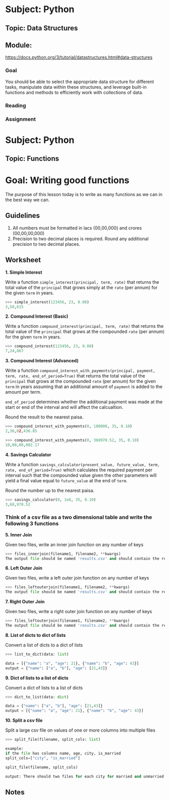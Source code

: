 # Subject: Python
## Topic: Data Structures
## Module: 
<https://docs.python.org/3/tutorial/datastructures.html#data-structures>



### Goal
You should be able to select the appropriate data structure for different tasks, manipulate data within these structures, and leverage built-in functions and methods to efficiently work with collections of data.
### Reading 

### Assignment



# Subject: Python
## Topic: Functions

# Goal: Writing good functions

The purpose of this lesson today is to write as many functions as we can in the best way we can.

## Guidelines

1. All numbers must be formatted in lacs (00,00,000) and crores (00,00,00,000)
2. Precision to two decimal places is required. Round any additional precision to two decimal places.
   

## Worksheet

**1. Simple Interest**

Write a function `simple_interest(principal, term, rate)` that returns the total value of the `principal` that grows simply at the `rate` (per annum) for the given `term` in years.

```python
>>> simple_interest(123456, 23, 0.08)
3,50,615
```

**2. Compound Interest (Basic)**

Write a function `compound_interest(principal, term, rate)` that returns the total value of the `principal` that grows at the compounded `rate` (per annum) for the given `term` in years.

```python
>>> compound_interest(123456, 23, 0.08)
7,24,867
```

**3. Compound Interest (Advanced)**

Write a function `compound_interest_with_payments(principal, payment, term, rate, end_of_period=True)` that returns the total value of the `principal` that grows at the compounded `rate` (per annum) for the given `term` in years assuming that an additional amount of `payment` is added to the amount per term.

`end_of_period` determines whether the additional payment was made at the start or end of the interval and will affect the calcualtion.

Round the result to the nearest paisa.

```python
>>> compound_interest_with_payments(0, 100000, 35, 0.10)
2,36,02,436.85
```

```python
>>> compound_interest_with_payments(0, 368970.52, 35, 0.10)
10,00,00,002.17
```

**4. Savings Calculator**

Write a function `savings_calculator(present_value, future_value, term, rate, end_of_period=True)` which calculates the required payment per interval such that the compounded value given the other parameters will yield a final value equal to `future_value` at the end of `term`.

Round the number up to the nearest paisa.

```python
>>> savings_calculator(0, 1e8, 35, 0.10)
3,68,970.52
```

### Think of a csv file as a two dimensional table and write the following 3 functions

**5. Inner Join**

Given two files, write an inner join function on any number of keys

```python
>>> files_innerjoin(filename1, filename2, **kwargs)
The output file should be named 'results.csv' and should contain the results of the join operation
```

**6. Left Outer Join**

Given two files, write a left outer join function on any number of keys

```python
>>> files_leftouterjoin(filename1, filename2, **kwargs)
The output file should be named 'results.csv' and should contain the results of the join operation
```

**7. Right Outer Join**

Given two files, write a right outer join function on any number of keys

```python
>>> files_leftouterjoin(filename1, filename2, **kwargs)
The output file should be named 'results.csv' and should contain the results of the join operation
```

**8. List of dicts to dict of lists**

Convert a list of dicts to a dict of lists

```python
>>> list_to_dict(data: list)

data = [{"name": "a", "age": 21}, {"name": "b", "age": 43}]
output = {"name": ["a", "b"], "age": [21,43]}
```

**9. Dict of lists to a list of dicts**

Convert a dict of lists to a list of dicts

```python
>>> dict_to_list(data: dict)

data = {"name": ["a", "b"], "age": [21,43]}
output = [{"name": "a", "age": 21}, {"name": "b", "age": 43}]
```

**10. Split a csv file**

Split a large csv file on values of one or more columns into multiple files

```python
>>> split_file(filename, split_cols: list)

example:
if the file has columns name, age, city, is_married
split_cols=["city", "is_married"]

split_file(filename, split_cols)

output: There should two files for each city for married and unmarried

```
## Notes
